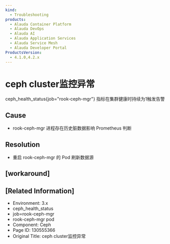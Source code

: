 ```yaml
---
kind:
  - Troubleshooting
products:
  - Alauda Container Platform
  - Alauda DevOps
  - Alauda AI
  - Alauda Application Services
  - Alauda Service Mesh
  - Alauda Developer Portal
ProductsVersion:
  - 4.1.0,4.2.x
---
```

<!-- A type of document that involves encountering a fault, diagnosing it, performing root cause analysis, and providing solutions. -->

# ceph cluster监控异常

ceph_health_status{job="rook-ceph-mgr"} 指标在集群健康时持续为1触发告警

## Cause
- rook-ceph-mgr 进程存在历史脏数据影响 Prometheus 判断

## Resolution
- 重启 rook-ceph-mgr 的 Pod 刷新数据源

## [workaround]

## [Related Information]
- Environment: 3.x
- ceph_health_status
- job=rook-ceph-mgr
- rook-ceph-mgr pod
- Component: Ceph
- Page ID: 130555366
- Original Title: ceph cluster监控异常
